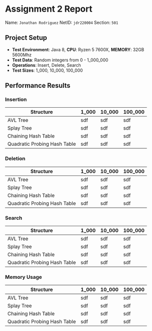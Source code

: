 # Assignment 2 Report
Name: `Jonathan Rodriguez`
NetID: `jdr220004`
Section: `501`


## Project Setup
- **Test Environment**: Java 8, **CPU**: Ryzen 5 7600X, **MEMORY**: 32GB 5600Mhz
- **Test Data**: Random integers from 0 - 1_000_000
- **Operations**: Insert, Delete, Search
- **Test Sizes**: 1_000, 10_000, 100_000

## Performance Results

### Insertion

| Structure | 1_000 | 10_000 | 100_000 |
|-----------|-------|--------|----------|
|AVL Tree | sdf | sdf | sdf|
|Splay Tree | sdf | sdf | sdf|
|Chaining Hash Table | sdf | sdf | sdf|
|Quadratic Probing Hash Table | sdf | sdf | sdf|

### Deletion

| Structure | 1_000 | 10_000 | 100_000 |
|-----------|-------|--------|----------|
|AVL Tree | sdf | sdf | sdf|
|Splay Tree | sdf | sdf | sdf|
|Chaining Hash Table | sdf | sdf | sdf|
|Quadratic Probing Hash Table | sdf | sdf | sdf|

### Search

| Structure | 1_000 | 10_000 | 100_000 |
|-----------|-------|--------|----------|
|AVL Tree | sdf | sdf | sdf|
|Splay Tree | sdf | sdf | sdf|
|Chaining Hash Table | sdf | sdf | sdf|
|Quadratic Probing Hash Table | sdf | sdf | sdf|

### Memory Usage

| Structure | 1_000 | 10_000 | 100_000 |
|-----------|-------|--------|----------|
|AVL Tree | sdf | sdf | sdf|
|Splay Tree | sdf | sdf | sdf|
|Chaining Hash Table | sdf | sdf | sdf|
|Quadratic Probing Hash Table | sdf | sdf | sdf|